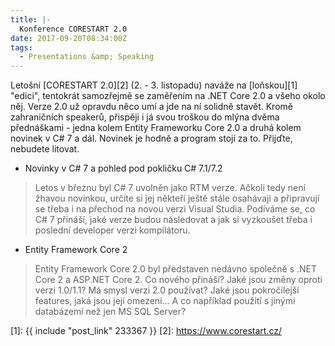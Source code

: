 ```yaml
---
title: |-
  Konference CORESTART 2.0
date: 2017-09-20T08:34:00Z
tags:
  - Presentations &amp; Speaking
---
```

Letošní [CORESTART 2.0][2] (2. - 3. listopadu) naváže na [loňskou][1] "edici", tentokrát samozřejmě se zaměřením na .NET Core 2.0 a všeho okolo něj. Verze 2.0 už opravdu něco umí a jde na ní solidně stavět. Kromě zahraničních speakerů, přispěji i já svou troškou do mlýna dvěma přednáškami - jedna kolem Entity Frameworku Core 2.0 a druhá kolem novinek v C# 7 a dál. Novinek je hodně a program stojí za to. Přijďte, nebudete litovat.

<!-- excerpt -->

* Novinky v C# 7 a pohled pod pokličku C# 7.1/7.2
> Letos v březnu byl C# 7 uvolněn jako RTM verze. Ačkoli tedy není žhavou novinkou, určite si jej někteří ještě stále osahávaji a připravují se třeba i na přechod na novou verzi Visual Studia. Podíváme se, co C# 7 přináší, jaké verze budou následovat a jak si vyzkoušet třeba i poslední developer verzi kompilátoru.

* Entity Framework Core 2
> Entity Framework Core 2.0 byl představen nedávno společně s .NET Core 2 a ASP.NET Core 2. Co nového přináší? Jaké jsou změny oproti verzi 1.0/1.1? Má smysl verzi 2.0 používat? Jaké jsou pokročilejší features, jaká jsou její omezení... A co například použití s jinými databázemi než jen MS SQL Server?

[1]: {{ include "post_link" 233367 }}
[2]: https://www.corestart.cz/